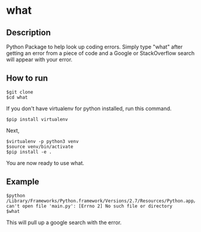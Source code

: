 # what
## Description
Python Package to help look up coding errors.
Simply type "what" after getting an error from a piece of code and a Google or StackOverflow search will appear with your error.
## How to run
```
$git clone 
$cd what
```
If you don't have virtualenv for python installed, run this command.
```
$pip install virtualenv
```
Next,
```
$virtualenv -p python3 venv
$source venv/bin/activate
$pip install -e .
```
You are now ready to use what.
## Example
```
$python 
/Library/Frameworks/Python.framework/Versions/2.7/Resources/Python.app/Contents/MacOS/Python: can't open file 'main.py': [Errno 2] No such file or directory
$what
```
This will pull up a google search with the error.
